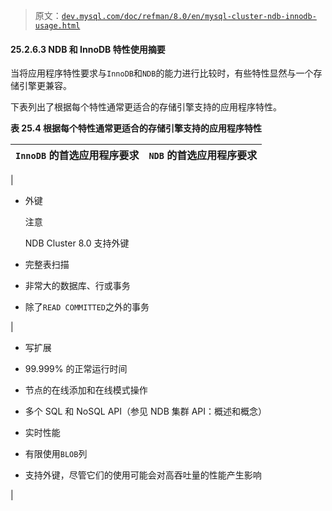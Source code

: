 > 原文：[`dev.mysql.com/doc/refman/8.0/en/mysql-cluster-ndb-innodb-usage.html`](https://dev.mysql.com/doc/refman/8.0/en/mysql-cluster-ndb-innodb-usage.html)

#### 25.2.6.3 NDB 和 InnoDB 特性使用摘要

当将应用程序特性要求与`InnoDB`和`NDB`的能力进行比较时，有些特性显然与一个存储引擎更兼容。

下表列出了根据每个特性通常更适合的存储引擎支持的应用程序特性。

**表 25.4 根据每个特性通常更适合的存储引擎支持的应用程序特性**

| `InnoDB` 的首选应用程序要求 | `NDB` 的首选应用程序要求 |
| --- | --- |

|

+   外键

    注意

    NDB Cluster 8.0 支持外键

+   完整表扫描

+   非常大的数据库、行或事务

+   除了`READ COMMITTED`之外的事务

|

+   写扩展

+   99.999% 的正常运行时间

+   节点的在线添加和在线模式操作

+   多个 SQL 和 NoSQL API（参见 NDB 集群 API：概述和概念）

+   实时性能

+   有限使用`BLOB`列

+   支持外键，尽管它们的使用可能会对高吞吐量的性能产生影响

|
